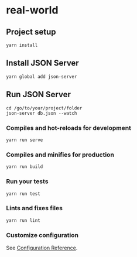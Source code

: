 # real-world

## Project setup

```
yarn install
```

## Install JSON Server

```
yarn global add json-server
```

## Run JSON Server

```
cd /go/to/your/project/folder
json-server db.json --watch
```

### Compiles and hot-reloads for development

```
yarn run serve
```

### Compiles and minifies for production

```
yarn run build
```

### Run your tests

```
yarn run test
```

### Lints and fixes files

```
yarn run lint
```

### Customize configuration

See [Configuration Reference](https://cli.vuejs.org/config/).
